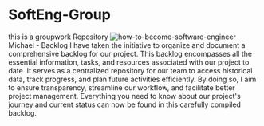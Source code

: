 # SoftEng-Group
this is a groupwork Repository
![how-to-become-software-engineer](https://github.com/Daviitech/SoftEng-Group/assets/158184152/91edb1ea-4b72-4ebb-8207-98746ac51642)
Michael - Backlog
I have taken the initiative to organize and document a comprehensive backlog for our project. This backlog encompasses all the essential information, tasks, and resources associated with our project to date. It serves as a centralized repository for our team to access historical data, track progress, and plan future activities efficiently. By doing so, I aim to ensure transparency, streamline our workflow, and facilitate better project management. Everything you need to know about our project's journey and current status can now be found in this carefully compiled backlog.
